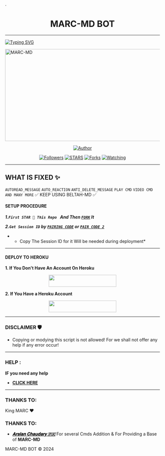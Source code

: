 .<h1 align="center">MARC-MD BOT</h1>
<p align="center">  

***
  
<a href="https://git.io/typing-svg"><img src="https://readme-typing-svg.demolab.com?font=Black+Ops+One&size=50&pause=1000&color=1BAFBAFF&center=true&width=910&height=100&lines=THANKS FOR CHOOSING +MARC-MD;MULTI+DEVICE+WHATSAPP+BOT;CREATED+BY+𝐀𝐫𝐬𝐥𝐚𝐧+𝐂𝐡𝐚𝐮𝐝𝐚𝐫𝐲;RELEASED+21.11.2024" alt="Typing SVG" /></a>
  </p>
    <img alt="MARC-MD" width="700" height="300" src="https://files.catbox.moe/qt6581.jpg">
<p align="center">
<p align="center">
<a href="https://github.com/Beltahk/SCENE-MRM"><img title="Author" src="https://img.shields.io/badge/MARC-MD-black?style=for-the-badge&logo=github"></a>
<p/>
<p align="center">
<a href="https://github.com/MARC701?tab=followers"><img title="Followers" src="https://img.shields.io/github/followers/MARC701?label=Followers&style=social"></a>
<a href="https://github.com/MARC701/stargazers/"><img title="STARS" src="https://img.shields.io/github/stars/MARC701?&style=social"></a>
<a href="https://github.com/MARC701/network/members"><img title="Forks" src="https://img.shields.io/github/forks/MARC701?style=social"></a>
<a href="https://github.com/MARC701/watchers"><img title="Watching" src="https://img.shields.io/github/watchers/MARC701?label=Watching&style=social"></a>
  
***

## WHAT IS FIXED ✨ 
`AUTOREAD_MESSAGE`
`AUTO_REACTION`
`ANTI_DELETE_MESSAGE`
`PLAY CMD`
`VIDEO CMD`
`AND MANY MORE`
✅ KEEP USING BELTAH-MD ✅

#### SETUP PROCEDURE

***1.`First STAR 🌟 This Repo ` And Then [`FORK`](https://github.com/MARC701/BELTAH-MD/fork) It***

***2.`Get Session ID` by  [`PAIRING CODE`](https://bel-tah-sns.onrender.com/pair) or [`PAIR CODE 2`](https://bel-tah-sns.onrender.com/)***

* - Copy The Session ID for it Will be needed during deployment*

***

#### DEPLOY TO HEROKU 
**1. If You Don't Have An Account On Heroku**
    <br>
<p align="center"><a href="https://signup.heroku.com">
 <img src="https://img.shields.io/badge/Create%20Account%20Now-blue?style=for-the-badge&logo=heroku" width="220" height="38.45"/></a></p>

**2. If You Have a Heroku Account**
    <br>
<p align="center"><a href="https://dashboard.heroku.com/new?button-url=https%3A%2F%2Fgithub.com%2FHuaweike%2FAUTOMATIC-BOT&org=beltahteam&template=https%3A%2F%2Fgithub.com%2FHuaweike%2FAUTOMATIC-BOT"> <img src="https://img.shields.io/badge/DEPLOY%20NOW-blue?style=for-the-badge&logo=heroku" width="220" height="38.45"/></a></p>


***


### DISCLAIMER 🛡 
- Copying or modying this script is not
allowed! For we shall not offer any help if any error occur!

***
### HELP :
**IF you need any help**
- [**CLICK HERE**](https://api.whatsapp.com/send?phone=+923111977378&text=Hy_Arslan-Chaudary)


***

### THANKS TO:
King MARC ❤️
### THANKS TO:
- [***𝐀𝐫𝐬𝐥𝐚𝐧 𝐂𝐡𝐚𝐮𝐝𝐚𝐫𝐲 🇵🇰***](https://github.com/MARC701) For several Cmds Addition & For Providing a Base of **MARC-MD**






MARC-MD BOT ©️ 2024 
